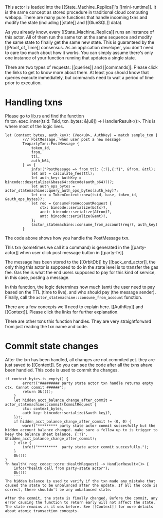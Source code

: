 This actor is loaded into the [[State_Machine_Replica]]'s [[mini-runtime]]. It is the same concept as stored procedure in traditional cloud computing webapp. There are many pure functions that handle incoming txns and modify the state (including [[state]] and [[GlueSQL]] data).

As you already know, every [[State_Machine_Replica]] runs an instance of this actor. All of them run the same txn at the same sequence and modify the same state to finally get the same new state. This is guaranteed by the [[Proof_of_Time]] consensus. As an application developer, you don't need to care too much about how it works. You can simply assume there's only one instance of your function running that updates a single state. 

There are two types of requests: [[queries]] and [[commands]]. Please click the links to get to know more about them. At least you should know that queries execute immediately, but commands need to wait a period of time prior to execution. 

# Handling txns
Please go to [lib.rs](https://github.com/tearust/tapp-sample-teaparty/blob/demo-code/party-state-actor/src/lib.rs) and find the function   
fn txn_exec_inner(tsid: Tsid, txn_bytes: &[u8]) -> HandlerResult<()>. This is where most of the logic lives.
```
let (context_bytes, auth_key): (Vec<u8>, AuthKey) = match sample_txn {
		/// PostMessage, when user post a new message
		TeapartyTxn::PostMessage {
			token_id,
			from,
			ttl,
			auth_b64,
		} => {
			info!("PostMessage => from ttl: {:?},{:?}", &from, &ttl);
			let amt = calculate_fee(ttl);
			let auth_key: AuthKey = bincode::deserialize(&base64::decode(auth_b64)?)?;
			let auth_ops_bytes = actor_statemachine::query_auth_ops_bytes(auth_key)?;
			let ctx = TokenContext::new(tsid, base, token_id, &auth_ops_bytes)?;
			let req = ConsumeFromAccountRequest {
				ctx: bincode::serialize(&ctx)?,
				acct: bincode::serialize(&from)?,
				amt: bincode::serialize(&amt)?,
			};
			(actor_statemachine::consume_from_account(req)?, auth_key)
		}
```
The code above shows how you handle the PostMessage txn. 

This txn (sometimes we call it a command) is generated in the [[party-actor]] when user click post message button in [[party-fe]]. 

The message has been stored to the [[OrbitDb]] by  [[back_end_actor]], the only thing this actor is supposed to do in the state level is to transfer the gas fee. Gas fee is what the end users supposed to pay for this kind of service, in this case, posting a message.

In this function, the logic determines how much (amt) the user need to pay based on the TTL (time to live), and who should pay (the message sender). Finally, call the `actor_statemachine::consume_from_account` function. 

There are a few concepts we'll need to explain here.
[[AuthKey]] and [[Context]]. Please click the links for further explanation.

There are other txns this function handles. They are very straightforward from just reading the txn name and code.

# Commit state changes
After the txn has been handled, all changes are not commited yet. they are just saved to [[Context]]. So you can see the code after all the txns ahave been handled. This code is used to commit the changes.
```
if context_bytes.is_empty() {
		error!("######### party state actor txn handle returns empty ctx. Cannot commit ######");
		return Ok(());
	}
	let hidden_acct_balance_change_after_commit = actor_statemachine::commit(CommitRequest {
		ctx: context_bytes,
		auth_key: bincode::serialize(&auth_key)?,
	})?;
	if hidden_acct_balance_change_after_commit != (0, 0) {
		warn!("********* party state actor commit succesfully but the hidden account balance changed. make sure a follow up tx is trigger to keey the balance sheet balance. {:?}", &hidden_acct_balance_change_after_commit);
	} else {
		info!("*********  party state actor commit succesfully.");
	}
	Ok(())
}
fn health(_req: codec::core::HealthRequest) -> HandlerResult<()> {
	info!("health call from party-state actor");
	Ok(())
	```
The hidden balance is used to verify if the txn made any mistake that caused the state to be unbalanced after the update. If all the code is correct, there shouldn't be any unbalanced state. 

After the commit, the state is finally changed. Before the commit, any error causing the function to return early will not affect the state. The state remains as it was before. See [[Context]] for more details about atomic transaction concepts.

